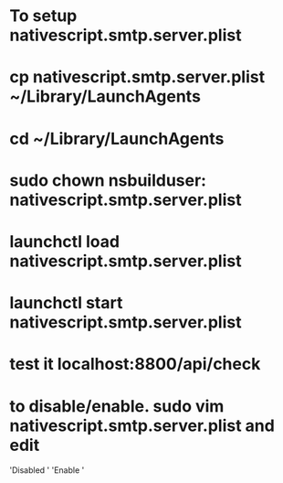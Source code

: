 # To setup nativescript.smtp.server.plist
# cp nativescript.smtp.server.plist ~/Library/LaunchAgents
# cd ~/Library/LaunchAgents
# sudo chown nsbuilduser: nativescript.smtp.server.plist
# launchctl load nativescript.smtp.server.plist
# launchctl start nativescript.smtp.server.plist
# test it localhost:8800/api/check
# to disable/enable. sudo vim nativescript.smtp.server.plist and edit
'<key>Disabled</key> <true/>'
'<key>Enable</key> <false/>'
